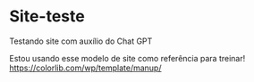 # Site-teste
Testando site com auxílio do Chat GPT

Estou usando esse modelo de site como referência para treinar!
https://colorlib.com/wp/template/manup/

